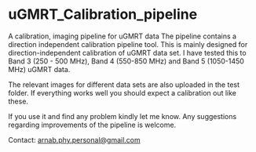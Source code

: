 # uGMRT_Calibration_pipeline
A  calibration, imaging  pipeline for uGMRT data
The pipeline contains a direction independent calibration pipeline tool. 
This is mainly designed for direction-independent calibration of uGMRT data set. 
I have tested this to Band 3 (250 - 500 MHz), Band 4 (550-850 MHz) and Band 5 (1050-1450 MHz) uGMRT data.

The relevant images for different data sets are also uploaded in the test folder. 
If everything works well you should expect a calibration out like these.

If you use it and find any problem kindly let me know. 
Any suggestions regarding improvements of the pipeline is welcome. 

Contact: arnab.phy.personal@gmail.com

